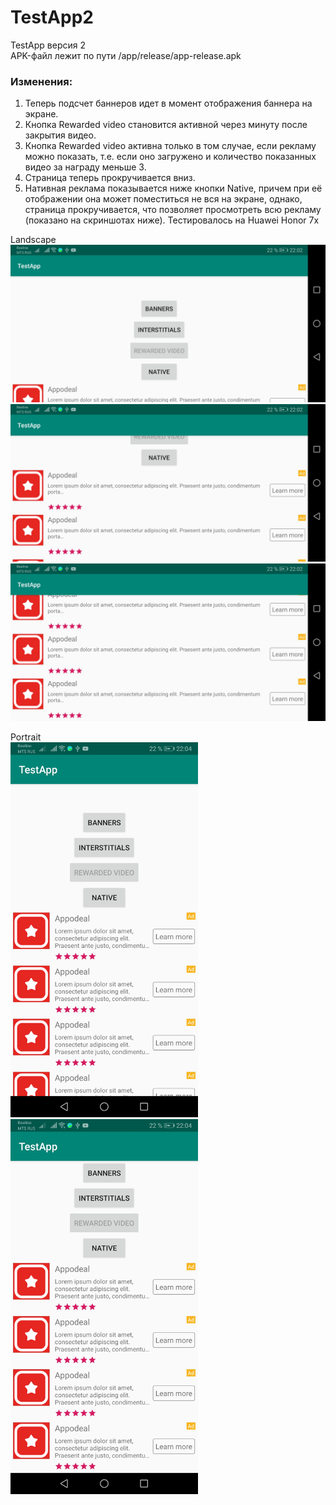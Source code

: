 # TestApp2
TestApp версия 2  
APK-файл лежит по пути /app/release/app-release.apk  
### Изменения:
1. Теперь подсчет баннеров идет в момент отображения баннера на экране.
2. Кнопка Rewarded video становится активной через минуту после закрытия видео.
3. Кнопка Rewarded video активна только в том случае, если рекламу можно показать, т.е. если оно загружено и количество показанных видео за награду меньше 3.
4. Страница теперь прокручивается вниз.
5. Нативная реклама показывается ниже кнопки Native, причем при её отображении она может поместиться не вся на экране, однако, страница прокручивается, что позволяет просмотреть всю рекламу (показано на скриншотах ниже). Тестировалось на Huawei Honor 7x

Landscape  
<img src ="Screenshots/Screenshot_20190925_220201_com.rule_2.testapp.jpg" width=700> 
<img src ="Screenshots/Screenshot_20190925_220207_com.rule_2.testapp.jpg" width=700> 
<img src ="Screenshots/Screenshot_20190925_220213_com.rule_2.testapp.jpg" width=700> 
  
Portrait  
<img src ="Screenshots/Screenshot_20190925_220448_com.rule_2.testapp.jpg" width=300>
<img src ="Screenshots/Screenshot_20190925_220454_com.rule_2.testapp.jpg" width=300> 
